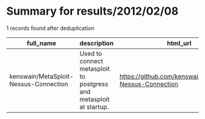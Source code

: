 
# Summary for results/2012/02/08
    
1 records found after deduplication

| full_name | description | html_url | matched_list | matched_count | pushed_at | size | stargazers_count | language | forks_count |
|---------------------------------------|--------------------------------------------------------------------|----------------------------------------------------------|----------------|-----------------|---------------------------|--------|--------------------|------------|---------------|
| kenswain/MetaSploit-Nessus-Connection | Used to connect metasploit to postgress and metasploit at startup. | https://github.com/kenswain/MetaSploit-Nessus-Connection | ['sploit'] | 1 | 2012-02-08 05:44:14+00:00 | 93 | 1 | nan | 2 |

